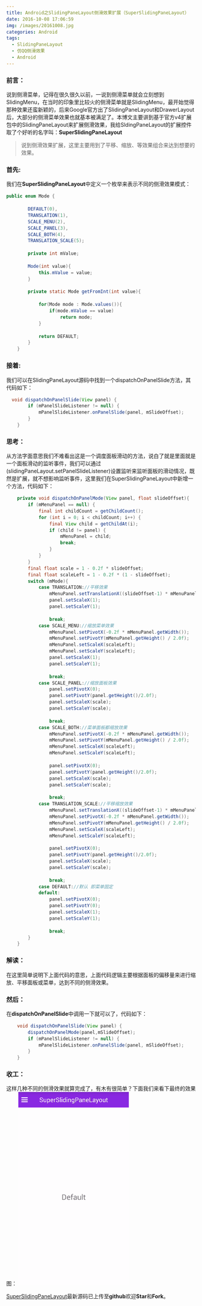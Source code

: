 ```yaml
---
title: Android之SlidingPaneLayout侧滑效果扩展（SuperSlidingPaneLayout）
date: 2016-10-08 17:06:59
img: /images/20161008.jpg
categories: Android
tags:
  - SlidingPaneLayout
  - 仿QQ侧滑效果
  - Android
---
```


### 前言：
说到侧滑菜单，记得在很久很久以前，一说到侧滑菜单就会立刻想到SlidingMenu，在当时的印象里比较火的侧滑菜单就是SlidingMenu，最开始觉得那种效果还蛮新颖的，后来Google官方出了SlidingPaneLayout和DrawerLayout后，大部分的侧滑菜单效果也就基本被满足了。本博文主要讲到基于官方v4扩展包中的SlidingPaneLayout来扩展侧滑效果，我给SldingPaneLayout的扩展控件取了个好听的名字叫：**SuperSlidingPaneLayout**

> 说到侧滑效果扩展，这里主要用到了平移、缩放、等效果组合来达到想要的效果。

### 首先:
我们在**SuperSlidingPaneLayout**中定义一个枚举来表示不同的侧滑效果模式：
```java
public enum Mode {
 
        DEFAULT(0),
        TRANSLATION(1),
        SCALE_MENU(2),
        SCALE_PANEL(3),
        SCALE_BOTH(4),
        TRANSLATION_SCALE(5);
 
        private int mValue;
 
        Mode(int value){
            this.mValue = value;
        }
 
        private static Mode getFromInt(int value){
 
            for(Mode mode : Mode.values()){
                if(mode.mValue == value)
                    return mode;
            }
 
            return DEFAULT;
        }
    }

```
### 接着:
我们可以在SlidingPaneLayout源码中找到一个dispatchOnPanelSlide方法，其代码如下：
```java
  void dispatchOnPanelSlide(View panel) {
        if (mPanelSlideListener != null) {
            mPanelSlideListener.onPanelSlide(panel, mSlideOffset);
        }
    }

```
### 思考：
从方法字面意思我们不难看出这是一个调度面板滑动的方法，说白了就是里面就是一个面板滑动的监听事件，我们可以通过(slidingPaneLayout.setPanelSlideListener)设置监听来监听面板的滑动情况，既然是扩展，就不想影响监听事件，这里我们在SuperSlidingPaneLayout中新增一个方法，代码如下：
```java
    private void dispatchOnPanelMode(View panel, float slideOffset){
        if (mMenuPanel == null) {
            final int childCount = getChildCount();
            for (int i = 0; i < childCount; i++) {
                final View child = getChildAt(i);
                if (child != panel) {
                    mMenuPanel = child;
                    break;
                }
            }
        }
        final float scale = 1 - 0.2f * slideOffset;
        final float scaleLeft = 1 - 0.2f * (1 - slideOffset);
        switch (mMode){
            case TRANSLATION://平移效果
                mMenuPanel.setTranslationX((slideOffset-1) * mMenuPanel.getWidth());
                panel.setScaleX(1);
                panel.setScaleY(1);
 
                break;
            case SCALE_MENU://缩放菜单效果
                mMenuPanel.setPivotX(-0.2f * mMenuPanel.getWidth());
                mMenuPanel.setPivotY(mMenuPanel.getHeight() / 2.0f);
                mMenuPanel.setScaleX(scaleLeft);
                mMenuPanel.setScaleY(scaleLeft);
                panel.setScaleX(1);
                panel.setScaleY(1);
 
                break;
            case SCALE_PANEL://缩放面板效果
                panel.setPivotX(0);
                panel.setPivotY(panel.getHeight()/2.0f);
                panel.setScaleX(scale);
                panel.setScaleY(scale);
 
                break;
            case SCALE_BOTH://菜单面板都缩放效果
                mMenuPanel.setPivotX(-0.2f * mMenuPanel.getWidth());
                mMenuPanel.setPivotY(mMenuPanel.getHeight() / 2.0f);
                mMenuPanel.setScaleX(scaleLeft);
                mMenuPanel.setScaleY(scaleLeft);
 
                panel.setPivotX(0);
                panel.setPivotY(panel.getHeight()/2.0f);
                panel.setScaleX(scale);
                panel.setScaleY(scale);
 
                break;
            case TRANSLATION_SCALE://平移缩放效果
                mMenuPanel.setTranslationX((slideOffset-1) * mMenuPanel.getWidth() / 2.0f);
                mMenuPanel.setPivotX(-0.2f * mMenuPanel.getWidth());
                mMenuPanel.setPivotY(mMenuPanel.getHeight() / 2.0f);
                mMenuPanel.setScaleX(scaleLeft);
                mMenuPanel.setScaleY(scaleLeft);
 
                panel.setPivotX(0);
                panel.setPivotY(panel.getHeight()/2.0f);
                panel.setScaleX(scale);
                panel.setScaleY(scale);
 
                break;
            case DEFAULT://默认 即菜单固定
            default:
                panel.setPivotX(0);
                panel.setPivotY(0);
                panel.setScaleX(1);
                panel.setScaleY(1);
 
                break;
        }
    }
```
### 解读：
在这里简单说明下上面代码的意思，上面代码逻辑主要根据面板的偏移量来进行缩放、平移面板或菜单，达到不同的侧滑效果。
### 然后：
在**dispatchOnPanelSlide**中调用一下就可以了，代码如下：
```java
    void dispatchOnPanelSlide(View panel) {
        dispatchOnPanelMode(panel,mSlideOffset);
        if (mPanelSlideListener != null) {
            mPanelSlideListener.onPanelSlide(panel, mSlideOffset);
        }
    }
```
### 收工：
这样几种不同的侧滑效果就算完成了，有木有很简单？下面我们来看下最终的效果图：
![](Android之SlidingPaneLayout侧滑效果扩展控件/20161008172543455.gif)

[SuperSlidingPaneLayout](https://github.com/jenly1314/SuperSlidingPaneLayout)最新源码已上传至**github**欢迎**Star**和**Fork**。
